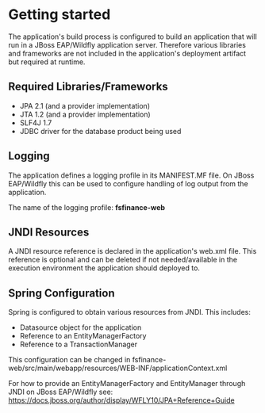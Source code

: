 # Getting started

The application's build process is configured to build an application that
will run in a JBoss EAP/Wildfly application server. Therefore various libraries
and frameworks are not included in the application's deployment artifact but
required at runtime.

## Required Libraries/Frameworks

  - JPA 2.1 (and a provider implementation)
  - JTA 1.2 (and a provider implementation)
  - SLF4J 1.7
  - JDBC driver for the database product being used

## Logging

The application defines a logging profile in its MANIFEST.MF file. On JBoss
EAP/Wildfly this can be used to configure handling of log output from the
application.

The name of the logging profile: **fsfinance-web**

## JNDI Resources

A JNDI resource reference is declared in the application's web.xml file. This
reference is optional and can be deleted if not needed/available in the
execution environment the application should deployed to.

## Spring Configuration

Spring is configured to obtain various resources  from JNDI. This includes:

  - Datasource object for the application
  - Reference to an EntityManagerFactory
  - Reference to a TransactionManager
  
This configuration can be changed in fsfinance-web/src/main/webapp/resources/WEB-INF/applicationContext.xml

For how to provide an EntityManagerFactory and EntityManager through JNDI on
JBoss EAP/Wildfly see: https://docs.jboss.org/author/display/WFLY10/JPA+Reference+Guide
